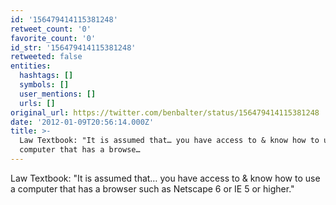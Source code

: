 ```yaml
---
id: '156479414115381248'
retweet_count: '0'
favorite_count: '0'
id_str: '156479414115381248'
retweeted: false
entities:
  hashtags: []
  symbols: []
  user_mentions: []
  urls: []
original_url: https://twitter.com/benbalter/status/156479414115381248
date: '2012-01-09T20:56:14.000Z'
title: >-
  Law Textbook: "It is assumed that… you have access to & know how to use a
  computer that has a browse…
---
```


Law Textbook: "It is assumed that… you have access to & know how to use a computer that has a browser such as Netscape 6 or IE 5 or higher."